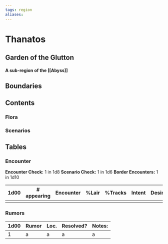 ```yaml
---
tags: region
aliases:
---
```

# Thanatos
## Garden of the Glutton
#### A sub-region of the [[Abyss]]
## Boundaries
## Contents
### Flora
### Scenarios

## Tables
### Encounter
**Encounter Check:** 1 in 1d8
**Scenario Check:** 1 in 1d6
**Border Encounters:** 1 in 1d10


| 1d00 | # appearing | Encounter | %Lair | %Tracks | Intent | Desire |
| ---- | ----------- | --------- | ----- | ------- | ------ | ------ |
|      |             |           |       |         |        |        |

### Rumors
| 1d00 | Rumor | Loc. | Resolved? | Notes: |
|------|-------|------|-----------|--------|
| 1    | a     | a    | a         | a      |